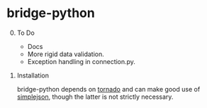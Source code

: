 bridge-python
=============

0. To Do

	- Docs
	- More rigid data validation.
	- Exception handling in connection.py.

1. Installation

	bridge-python depends on [tornado](http://www.tornadoweb.org/) and can make good use of [simplejson](http://pypi.python.org/pypi/simplejson/), though the latter is not strictly necessary.
